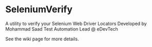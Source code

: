 # SeleniumVerify
A utility to verify your Selenium Web Driver Locators
Developed by Mohammad Saad 
Test Automation Lead @ eDevTech


See the wiki page for more details.

